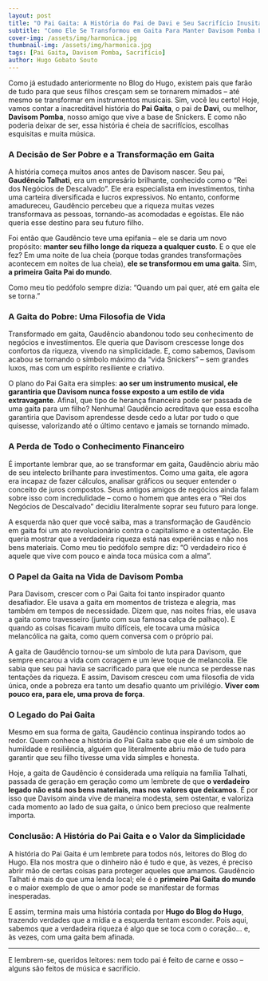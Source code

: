 ```yaml
---
layout: post
title: "O Pai Gaita: A História do Pai de Davi e Seu Sacrifício Inusitado"
subtitle: "Como Ele Se Transformou em Gaita Para Manter Davisom Pomba Longe da Riqueza"
cover-img: /assets/img/harmonica.jpg
thumbnail-img: /assets/img/harmonica.jpg
tags: [Pai Gaita, Davisom Pomba, Sacrifício]
author: Hugo Gobato Souto
---
```

Como já estudado anteriormente no Blog do Hugo, existem pais que farão de tudo para que seus filhos cresçam sem se tornarem mimados – até mesmo se transformar em instrumentos musicais. Sim, você leu certo! Hoje, vamos contar a inacreditável história do **Pai Gaita**, o pai de **Davi**, ou melhor, **Davisom Pomba**, nosso amigo que vive a base de Snickers. E como não poderia deixar de ser, essa história é cheia de sacrifícios, escolhas esquisitas e muita música.

### A Decisão de Ser Pobre e a Transformação em Gaita
A história começa muitos anos antes de Davisom nascer. Seu pai, **Gaudêncio Talhati**, era um empresário brilhante, conhecido como o “Rei dos Negócios de Descalvado”. Ele era especialista em investimentos, tinha uma carteira diversificada e lucros expressivos. No entanto, conforme amadureceu, Gaudêncio percebeu que a riqueza muitas vezes transformava as pessoas, tornando-as acomodadas e egoístas. Ele não queria esse destino para seu futuro filho.

Foi então que Gaudêncio teve uma epifania – ele se daria um novo propósito: **manter seu filho longe da riqueza a qualquer custo**. E o que ele fez? Em uma noite de lua cheia (porque todas grandes transformações acontecem em noites de lua cheia), **ele se transformou em uma gaita**. Sim, **a primeira Gaita Pai do mundo**.

Como meu tio pedófolo sempre dizia: “Quando um pai quer, até em gaita ele se torna.”

### A Gaita do Pobre: Uma Filosofia de Vida
Transformado em gaita, Gaudêncio abandonou todo seu conhecimento de negócios e investimentos. Ele queria que Davisom crescesse longe dos confortos da riqueza, vivendo na simplicidade. E, como sabemos, Davisom acabou se tornando o símbolo máximo da “vida Snickers” – sem grandes luxos, mas com um espírito resiliente e criativo.

O plano do Pai Gaita era simples: **ao ser um instrumento musical, ele garantiria que Davisom nunca fosse exposto a um estilo de vida extravagante**. Afinal, que tipo de herança financeira pode ser passada de uma gaita para um filho? Nenhuma! Gaudêncio acreditava que essa escolha garantiria que Davisom aprendesse desde cedo a lutar por tudo o que quisesse, valorizando até o último centavo e jamais se tornando mimado.

### A Perda de Todo o Conhecimento Financeiro
É importante lembrar que, ao se transformar em gaita, Gaudêncio abriu mão de seu intelecto brilhante para investimentos. Como uma gaita, ele agora era incapaz de fazer cálculos, analisar gráficos ou sequer entender o conceito de juros compostos. Seus antigos amigos de negócios ainda falam sobre isso com incredulidade – como o homem que antes era o “Rei dos Negócios de Descalvado” decidiu literalmente soprar seu futuro para longe.

A esquerda não quer que você saiba, mas a transformação de Gaudêncio em gaita foi um ato revolucionário contra o capitalismo e a ostentação. Ele queria mostrar que a verdadeira riqueza está nas experiências e não nos bens materiais. Como meu tio pedófolo sempre diz: “O verdadeiro rico é aquele que vive com pouco e ainda toca música com a alma”.

### O Papel da Gaita na Vida de Davisom Pomba
Para Davisom, crescer com o Pai Gaita foi tanto inspirador quanto desafiador. Ele usava a gaita em momentos de tristeza e alegria, mas também em tempos de necessidade. Dizem que, nas noites frias, ele usava a gaita como travesseiro (junto com sua famosa calça de palhaço). E quando as coisas ficavam muito difíceis, ele tocava uma música melancólica na gaita, como quem conversa com o próprio pai.

A gaita de Gaudêncio tornou-se um símbolo de luta para Davisom, que sempre encarou a vida com coragem e um leve toque de melancolia. Ele sabia que seu pai havia se sacrificado para que ele nunca se perdesse nas tentações da riqueza. E assim, Davisom cresceu com uma filosofia de vida única, onde a pobreza era tanto um desafio quanto um privilégio. **Viver com pouco era, para ele, uma prova de força**.

### O Legado do Pai Gaita
Mesmo em sua forma de gaita, Gaudêncio continua inspirando todos ao redor. Quem conhece a história do Pai Gaita sabe que ele é um símbolo de humildade e resiliência, alguém que literalmente abriu mão de tudo para garantir que seu filho tivesse uma vida simples e honesta.

Hoje, a gaita de Gaudêncio é considerada uma relíquia na família Talhati, passada de geração em geração como um lembrete de que **o verdadeiro legado não está nos bens materiais, mas nos valores que deixamos**. É por isso que Davisom ainda vive de maneira modesta, sem ostentar, e valoriza cada momento ao lado de sua gaita, o único bem precioso que realmente importa.

### Conclusão: A História do Pai Gaita e o Valor da Simplicidade
A história do Pai Gaita é um lembrete para todos nós, leitores do Blog do Hugo. Ela nos mostra que o dinheiro não é tudo e que, às vezes, é preciso abrir mão de certas coisas para proteger aqueles que amamos. Gaudêncio Talhati é mais do que uma lenda local; ele é o **primeiro Pai Gaita do mundo** e o maior exemplo de que o amor pode se manifestar de formas inesperadas.

E assim, termina mais uma história contada por **Hugo do Blog do Hugo**, trazendo verdades que a mídia e a esquerda tentam esconder. Pois aqui, sabemos que a verdadeira riqueza é algo que se toca com o coração… e, às vezes, com uma gaita bem afinada.

---

E lembrem-se, queridos leitores: nem todo pai é feito de carne e osso – alguns são feitos de música e sacrifício.